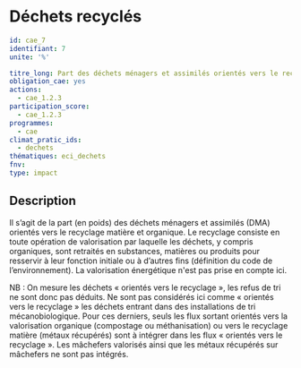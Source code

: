 # Déchets recyclés
```yaml
id: cae_7
identifiant: 7
unite: '%'

titre_long: Part des déchets ménagers et assimilés orientés vers le recyclage matière et organique à par an (%)
obligation_cae: yes
actions:
  - cae_1.2.3
participation_score: 
  - cae_1.2.3
programmes:
  - cae
climat_pratic_ids:
  - dechets
thématiques: eci_dechets
fnv: 
type: impact

```
## Description
Il s’agit de la part (en poids) des déchets ménagers et assimilés (DMA) orientés vers le recyclage matière et organique. Le recyclage consiste en toute opération de valorisation par laquelle les déchets, y compris organiques, sont retraités en substances, matières ou produits pour resservir à leur fonction initiale ou à d’autres fins (définition du code de l’environnement). La valorisation énergétique n'est pas prise en compte ici.

NB : On mesure les déchets « orientés vers le recyclage », les refus de tri ne sont donc pas déduits. Ne sont pas considérés ici comme « orientés vers le recyclage » les déchets entrant dans des installations de tri mécanobiologique. Pour ces derniers, seuls les flux sortant orientés vers la valorisation organique (compostage ou méthanisation) ou vers le recyclage matière (métaux récupérés) sont à intégrer dans les flux « orientés vers le recyclage ». Les mâchefers valorisés ainsi que les métaux récupérés sur mâchefers ne sont pas intégrés.




